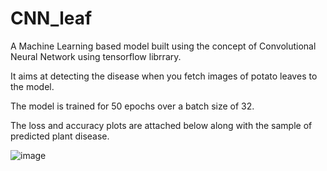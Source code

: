 # CNN_leaf
 A Machine Learning based model built using the concept of Convolutional Neural Network using tensorflow librrary.

 It aims at detecting the disease when you fetch images of potato leaves to the model.

 The model is trained for 50 epochs over a batch size of 32.

 The loss and accuracy plots are attached below along with the sample of predicted plant disease.
 
 ![image](https://github.com/vab77/CNN_Leaf_Classification/assets/98940219/3302f02c-9e1c-44eb-91d6-aab28f6bd578)


 
